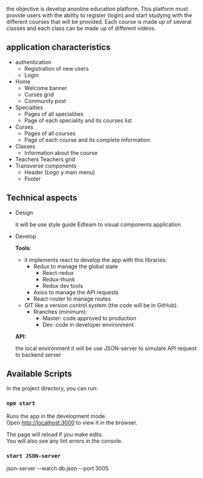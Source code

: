 the objective is develop anonline education platform. This platform must provide users with the ability to register
(login) and start studying with the different courses that will be provided. Each course is made up of several classes and
each class can be made up of different videos.

## application characteristics

- authentication
  - Registration of new users
  - Login
- Home
  - Welcome banner
  - Curses grid
  - Community post
- Specialties
  - Pages of all specialities
  - Page of each speciality and its courses list
- Curses
  - Pages of all courses
  - Page of each course and its complete information
- Classes
  - Information about the course
- Teachers
  Teachers grid
- Transverse components
  - Header (Logo y main menu)
  - Footer

## Technical aspects

- Design

  it will be use style guide Edteam to visual components application

- Develop

  **Tools**:

  - it implements react to develop the app with this libraries:
    - Redux to manage the global state
      - React-redux
      - Redux-thunk
      - Redux dev tools
    - Axios to manage the API requests
    - React-router to manage routes
  - GIT like a version control system (the code will be in GitHub).
    - Rranches (minimum):
      - Master: code approved to production
      - Dev: code in developer environment

  **API:**

  the local environment it will be use JSON-server to simulate API request to backend server

## Available Scripts

In the project directory, you can run:

### `npm start`

Runs the app in the development mode.\
Open [http://localhost:3000](http://localhost:3000) to view it in the browser.

The page will reload if you make edits.\
You will also see any lint errors in the console.

### `start JSON-server`

json-server --watch db.json --port 3005
